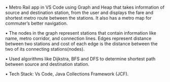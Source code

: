 • Metro Rail app in VS Code using Graph and Heap that takes information of source and destination station, from the user and displays the fare and shortest metro route between the stations. It also has a metro map for commuter’s better navigation.

• The nodes in the graph represent stations that contain information like name, metro corridor, and connection lines. Edges represent distance between two stations and cost of each edge is the distance between the two of its connecting stations(nodes).

• Used algorithms like Dijkstra, BFS and DFS to determine shortest path between source and destination station.

• Tech Stack: Vs Code, Java Collections Framework (JCF).
